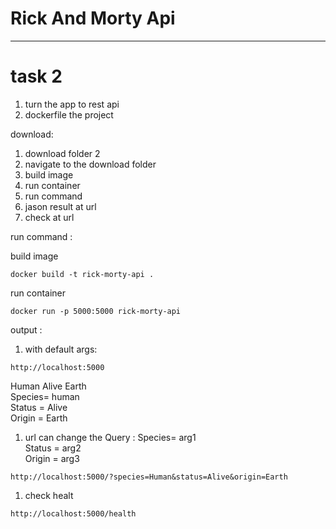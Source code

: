 # Rick And Morty Api
---

# task 2 
1. turn the app to rest api
2. dockerfile the project 

download:
1. download folder 2 
2. navigate to the download folder
3. build image 
4. run container
5. run command
6. jason result at url
7. check at url

run command :

build image
```
docker build -t rick-morty-api .
```

run container 
```
docker run -p 5000:5000 rick-morty-api
```

output :

1. with default args:
```
http://localhost:5000   
```
Human Alive Earth  
Species= human    
Status = Alive   
Origin = Earth

1. url can change the Query  :
Species= arg1    
Status = arg2   
Origin = arg3

```
http://localhost:5000/?species=Human&status=Alive&origin=Earth
```
1. check healt 

```
http://localhost:5000/health
```